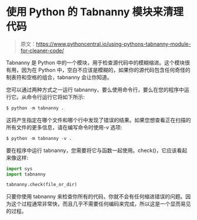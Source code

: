 # 使用 Python 的 Tabnanny 模块来清理代码

> 原文：<https://www.pythoncentral.io/using-pythons-tabnanny-module-for-cleaner-code/>

Tabnanny 是 Python 中的一个模块，用于检查源代码中的模糊缩进。这个模块很有用，因为在 Python 中，空白不应该是模糊的，如果你的源代码包含任何奇怪的制表符和空格的组合，tabnanny 会让你知道。

您可以通过两种方式之一运行 tabnanny，要么使用命令行，要么在您的程序中运行它。从命令行运行它将如下所示:

```py
$ python -m tabnanny .
```

这将产生指定在哪个文件和哪个行中发现了错误的结果。如果您想查看正在扫描的所有文件的更多信息，请在编写命令时使用-v 选项:

```py
$ python -m tabnanny -v .
```

要在程序中运行 tabnanny，您需要将它与函数一起使用。check()，它应该看起来像这样:

```py
import sys
import tabnanny

tabnanny.check(file_or_dir)
```

只要你使用 tabnanny 来检查你所有的代码，你就不会有任何缩进错误的问题。因为这个过程通常非常快，而且几乎不需要任何编码来完成，所以这是一个显而易见的过程。